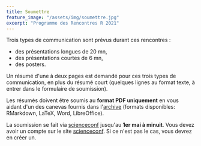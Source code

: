 ```yaml
---
title: Soumettre 
feature_image: "/assets/img/soumettre.jpg"
excerpt: "Programme des Rencontres R 2021"
---
```


Trois types de communication sont prévus durant ces rencontres :
- des présentations longues de 20 mn,
- des présentations courtes de 6 mn,
- des posters.

Un résumé d'une à deux pages est demandé pour ces trois types de communication, en plus du résumé court (quelques lignes au format texte, à entrer dans le formulaire de soumission).

Les résumés doivent être soumis au **format PDF uniquement** en vous aidant d'un des canevas fournis dans l'[archive](/assets/canevas/modeles_RR.zip) (formats disponibles: RMarkdown, LaTeX, Word, LibreOffice). 

La soumission se fait via [scienceconf](https://rr2021.sciencesconf.org/) jusqu'au **1er mai à minuit**.
Vous devez avoir un compte sur le site [scienceconf](https://rr2021.sciencesconf.org/). Si ce n'est pas le cas, vous devrez en créer un.
